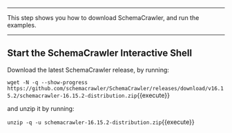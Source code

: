-----

This step shows you how to download SchemaCrawler, and run the examples.

-----

## Start the SchemaCrawler Interactive Shell

Download the latest SchemaCrawler release, by running:

`wget -N -q --show-progress  https://github.com/schemacrawler/SchemaCrawler/releases/download/v16.15.2/schemacrawler-16.15.2-distribution.zip`{{execute}}

and unzip it by running:

`unzip -q -u schemacrawler-16.15.2-distribution.zip`{{execute}}
